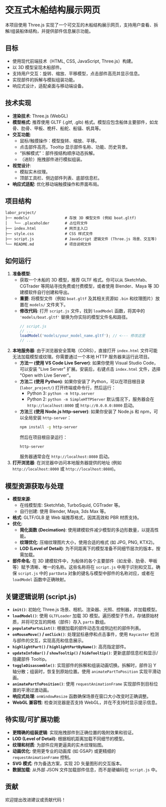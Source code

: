 # 交互式木船结构展示网页

本项目使用 Three.js 实现了一个可交互的木船结构展示网页，支持用户查看、拆解/组装船体结构，并提供部件信息展示功能。

## 目标

- 使用现代前端技术（HTML, CSS, JavaScript, Three.js）构建。
- 以 3D 模型呈现木船部件。
- 支持用户交互：旋转、缩放、平移模型，点击部件高亮并显示信息。
- 实现部件的拆解与模拟组装功能。
- 响应式设计，适配桌面与移动端设备。

## 技术实现

- **渲染技术**: Three.js (WebGL)
- **模型格式**: 推荐使用 GLTF (.gltf, .glb) 格式。模型应包含船体主要部件，如龙骨、肋骨、甲板、桅杆、船舵、船锚、帆具等。
- **交互功能**:
    - 鼠标/触摸操作：模型旋转、缩放、平移。
    - 点击部件高亮，Tooltip 显示部件名称、功能、历史背景。
    - “拆解模式”：部件按结构顺序动态拆解。
    - （进阶）拖拽部件进行模拟组装。
- **视觉设计**:
    - 模拟实木纹理。
    - 顶部工具栏、侧边部件列表、底部信息栏。
- **响应式适配**: 优化移动端触摸操作和界面布局。

## 项目结构

```
labor_project/
├── models/                # 存放 3D 模型文件 (例如 boat.gltf)
│   └── .placeholder       # 占位符文件
├── index.html             # 网页主入口
├── style.css              # CSS 样式文件
├── script.js              # JavaScript 逻辑文件 (Three.js 场景、交互等)
└── README.md              # 项目说明文件
```

## 如何运行

1.  **准备模型**: 
    *   获取一个木船的 3D 模型，推荐 GLTF 格式。你可以从 Sketchfab、CGTrader 等网站寻找免费或付费模型，或者使用 Blender、Maya 等 3D 建模软件自行创建和导出。
    *   **重要**: 将模型文件（例如 `boat.gltf` 及其相关资源如 `.bin` 和纹理图片）放置在 `models/` 文件夹下。
    *   **修改代码**: 打开 `script.js` 文件，找到 `loadModel` 函数，将其中的 `'models/boat.gltf'` 替换为你实际的模型文件名和路径。
        ```javascript
        // script.js
        // ...
        loadModel('models/your_model_name.gltf'); // <--- 修改这里
        // ...
        ```
2.  **本地服务器**: 由于浏览器安全策略（CORS），直接打开 `index.html` 文件可能无法加载模型或纹理。你需要通过一个本地 HTTP 服务器来运行此项目。
    *   **方法一 (使用 VS Code Live Server)**: 如果你使用 Visual Studio Code，可以安装 "Live Server" 扩展。安装后，右键点击 `index.html` 文件，选择 "Open with Live Server"。
    *   **方法二 (使用 Python)**: 如果你安装了 Python，可以在项目根目录 (`labor_project/`) 打开终端或命令行，然后运行：
        *   Python 3: `python -m http.server`
        *   Python 2: `python -m SimpleHTTPServer`
        默认情况下，服务器会在 `http://localhost:8000` 或 `http://0.0.0.0:8000` 启动。
    *   **方法三 (使用 Node.js http-server)**: 如果你安装了 Node.js 和 npm，可以全局安装 `http-server`：
        ```bash
        npm install -g http-server
        ```
        然后在项目根目录运行：
        ```bash
        http-server
        ```
        服务器通常会在 `http://localhost:8080` 启动。
3.  **打开浏览器**: 在浏览器中访问本地服务器提供的地址 (例如 `http://localhost:8000` 或 `http://localhost:8080`)。

## 模型资源获取与处理

- **模型来源**: 
    - 在线模型库: Sketchfab, TurboSquid, CGTrader 等。
    - 自行创建: 使用 Blender, Maya, 3ds Max 等。
- **格式**: GLTF/GLB 是 Web 端推荐格式，因其高效和 PBR 材质支持。
- **优化**: 
    - **简化面数 (Decimation)**: 使用建模软件减少模型的多边形数量，以提高性能。
    - **纹理优化**: 压缩纹理图片大小，使用合适的格式 (如 JPG, PNG, KTX2)。
    - **LOD (Level of Detail)**: 为不同距离下的模型准备不同细节层次的版本，按需加载。
- **部件命名**: 在 3D 建模软件中，为船体的各个主要部件（如龙骨、肋骨、甲板等）赋予清晰、唯一的名称。这些名称将在 `script.js` 中用于识别和交互。确保 `script.js` 中的 `partData` 对象的键名与模型中部件的名称对应，或者在 `loadModel` 函数中正确映射。

## 关键逻辑说明 (script.js)

- **`init()`**: 初始化 Three.js 场景、相机、渲染器、光照、控制器，并加载模型。
- **`loadModel()`**: 使用 `GLTFLoader` 加载 3D 模型。遍历模型子节点，存储原始材质，并将可交互的网格（部件）存入 `parts` 数组。
- **`populatePartsList()`**: 根据加载的部件动态生成侧边栏的部件列表。
- **`onMouseMove()` / `onClick()`**: 处理鼠标悬停和点击事件，使用 `Raycaster` 检测与部件的交互，实现高亮和信息展示。
- **`highlightPart()` / `highlightPartByName()`**: 高亮指定部件。
- **`updateInfoBar()` / `showTooltip()` / `hideTooltip()`**: 更新底部信息栏和显示/隐藏部件 Tooltip。
- **`toggleDisassemble()`**: 实现部件的拆解和组装动画切换。拆解时，部件沿 Y 轴分散；组装时，恢复到原始位置。使用 `animatePartToPosition` 实现平滑动画。
- **`animatePartToPosition()`**: 使用 `requestAnimationFrame` 实现部件到目标位置的平滑过渡动画。
- **响应式处理**: `onWindowResize` 函数确保场景在窗口大小改变时正确调整。
- **WebGL 兼容性**: 检查浏览器是否支持 WebGL，并在不支持时显示提示信息。

## 待实现/可扩展功能

- **更精确的组装逻辑**: 实现拖拽部件到正确位置的吸附效果和验证。
- **LOD (Level of Detail)**: 根据相机距离加载不同细节的模型。
- **纹理和材质**: 为部件应用更逼真的实木纹理贴图。
- **动画优化**: 使用更专业的动画库 (如 GSAP) 或更精细的 `requestAnimationFrame` 控制。
- **SVG 模式**: 作为备选方案，实现 2D 矢量图形的交互版本。
- **数据加载**: 从外部 JSON 文件加载部件信息，而不是硬编码在 `script.js` 中。

## 贡献

欢迎提出改进建议或贡献代码！